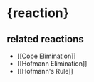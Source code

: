 # {reaction}

## related reactions
- [[Cope Elimination]]
- [[Hofmann Elimination]]
- [[Hofmann's Rule]]